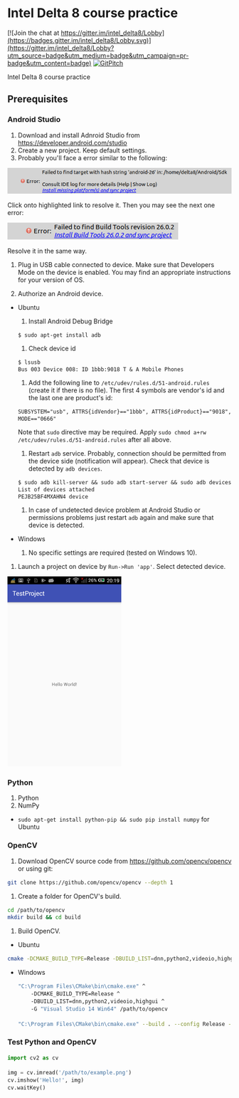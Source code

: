 # Intel Delta 8 course practice

[![Join the chat at https://gitter.im/intel_delta8/Lobby](https://badges.gitter.im/intel_delta8/Lobby.svg)](https://gitter.im/intel_delta8/Lobby?utm_source=badge&utm_medium=badge&utm_campaign=pr-badge&utm_content=badge) [![GitPitch](https://gitpitch.com/assets/badge.svg)](https://gitpitch.com/dkurt/delta8)

Intel Delta 8 course practice

## Prerequisites
### Android Studio
1. Download and install Adnroid Studio from https://developer.android.com/studio
1. Create a new project. Keep default settings.
1. Probably you'll face a error similar to the following:

  ![Android Studio error](images/android_studio_error_1.png)

  Click onto highlighted link to resolve it. Then you may see the next one error:

  ![Android Studio error](images/android_studio_error_2.png)

  Resolve it in the same way.

1. Plug in USB cable connected to device. Make sure that Developers Mode on the
device is enabled. You may find an appropriate instructions for your version of OS.

1. Authorize an Android device.

  * Ubuntu
    1. Install Android Debug Bridge
    ```
    $ sudo apt-get install adb
    ```
    1. Check device id
    ```
    $ lsusb
    Bus 003 Device 008: ID 1bbb:9018 T & A Mobile Phones
    ```

    1. Add the following line to `/etc/udev/rules.d/51-android.rules` (create it
    if there is no file). The first 4 symbols are vendor's id and
    the last one are product's id:
    ```
    SUBSYSTEM="usb", ATTRS{idVendor}=="1bbb", ATTRS{idProduct}=="9018", MODE=="0666"
    ```
    Note that `sudo` directive may be required. Apply
    `sudo chmod a+rw /etc/udev/rules.d/51-android.rules` after all above.

    1. Restart `adb` service. Probably, connection should be permitted from the
    device side (notification will appear). Check that device is detected by `adb devices`.
    ```
    $ sudo adb kill-server && sudo adb start-server && sudo adb devices
    List of devices attached
    PEJB25BF4MXAHN4 device
    ```
    1. In case of undetected device problem at Android Studio or permissions
    problems just restart `adb` again and make sure that device is detected.

  * Windows
    1. No specific settings are required (tested on Windows 10).

1. Launch a project on device by `Run->Run 'app'`. Select detected device.

  <img src="images/android_studio_ok.png" width="256">

### Python
1. Python
1. NumPy
  * `sudo apt-get install python-pip && sudo pip install numpy` for Ubuntu

### OpenCV
1. Download OpenCV source code from https://github.com/opencv/opencv or using git:
```bash
git clone https://github.com/opencv/opencv --depth 1
```

1. Create a folder for OpenCV's build.
```bash
cd /path/to/opencv
mkdir build && cd build
```

1. Build OpenCV.

  * Ubuntu
  ```bash
  cmake -DCMAKE_BUILD_TYPE=Release -DBUILD_LIST=dnn,python2,videoio,highgui /path/to/opencv && make -j4
  ```

  * Windows

    ```bash
    "C:\Program Files\CMake\bin\cmake.exe" ^
        -DCMAKE_BUILD_TYPE=Release ^
        -DBUILD_LIST=dnn,python2,videoio,highgui ^
        -G "Visual Studio 14 Win64" /path/to/opencv

    "C:\Program Files\CMake\bin\cmake.exe" --build . --config Release -- /m:4
    ```

### Test Python and OpenCV
```python
import cv2 as cv

img = cv.imread('/path/to/example.png')
cv.imshow('Hello!', img)
cv.waitKey()
```
